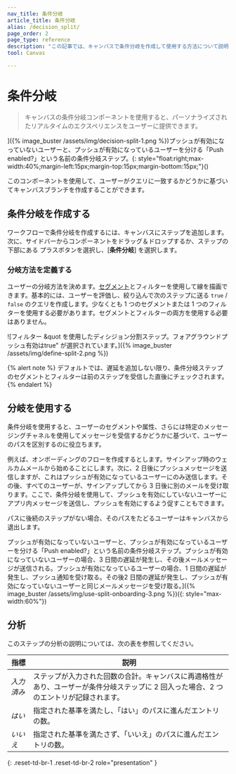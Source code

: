 ```yaml
---
nav_title: 条件分岐
article_title: 条件分岐 
alias: /decision_split/
page_order: 2
page_type: reference
description: "この記事では、キャンバスで条件分岐を作成して使用する方法について説明します。"
tool: Canvas

---
```


# 条件分岐 

> キャンバスの条件分岐コンポーネントを使用すると、パーソナライズされたリアルタイムのエクスペリエンスをユーザーに提供できます。

]({% image_buster /assets/img/decision-split-1.png %})プッシュが有効になっていないユーザーと、プッシュが有効になっているユーザーを分ける「Push enabled?」という名前の条件分岐ステップ。{: style="float:right;max-width:40%;margin-left:15px;margin-top:15px;margin-bottom:15px;"}()

このコンポーネントを使用して、ユーザーがクエリに一致するかどうかに基づいてキャンバスブランチを作成することができます。

## 条件分岐を作成する 

ワークフローで条件分岐を作成するには、キャンバスにステップを追加します。次に、サイドバーからコンポーネントをドラッグ＆ドロップするか、ステップの下部にある<i class="fas fa-plus-circle"></i> プラスボタンを選択し、[**条件分岐**] を選択します。

### 分岐方法を定義する

ユーザーの分岐方法を決めます。[セグメント]({{site.baseurl}}/user_guide/engagement_tools/segments/)とフィルターを使用して線を描画できます。基本的には、ユーザーを評価し、絞り込んで次のステップに送る `true` / `false` のクエリを作成します。少なくとも 1 つのセグメントまたは 1 つのフィルターを使用する必要があります。セグメントとフィルターの両方を使用する必要はありません。

\![フィルター &quot を使用したディシジョン分割ステップ。フォアグラウンドプッシュ有効はtrue" が選択されています。]({% image_buster /assets/img/define-split-2.png %})

{% alert note %}
デフォルトでは、遅延を追加しない限り、条件分岐ステップのセグメントとフィルターは前のステップを受信した直後にチェックされます。
{% endalert %} 

## 分岐を使用する

条件分岐を使用すると、ユーザーのセグメントや属性、さらには特定のメッセージングチャネルを使用してメッセージを受信するかどうかに基づいて、ユーザーのパスを区別するのに役立ちます。

例えば、オンボーディングのフローを作成するとします。サインアップ時のウェルカムメールから始めることにします。次に、2 日後にプッシュメッセージを送信しますが、これはプッシュが有効になっているユーザーにのみ送信します。その後、すべてのユーザーが、サインアップしてから 3 日後に別のメールを受け取ります。ここで、条件分岐を使用して、プッシュを有効にしていないユーザーにアプリ内メッセージを送信し、プッシュを有効にするよう促すこともできます。

パスに後続のステップがない場合、そのパスをたどるユーザーはキャンバスから退出します。 

プッシュが有効になっていないユーザーと、プッシュが有効になっているユーザーを分ける「Push enabled?」という名前の条件分岐ステップ。プッシュが有効になっていないユーザーの場合、3 日間の遅延が発生し、その後メールメッセージが送信される。プッシュが有効になっているユーザーの場合、1 日間の遅延が発生し、プッシュ通知を受け取る。その後2 日間の遅延が発生し、プッシュが有効になっていないユーザーと同じメールメッセージを受け取る。]({% image_buster /assets/img/use-split-onboarding-3.png %})({: style="max-width:60%"})

## 分析

このステップの分析の説明については、次の表を参照してください。

| 指標 | 説明 |
|---|---|
| _入力済み_ | ステップが入力された回数の合計。キャンバスに再適格性があり、ユーザーが条件分岐ステップに 2 回入った場合、2 つのエントリが記録されます。 |
| _はい_ | 指定された基準を満たし、「はい」のパスに進んだエントリの数。 |
| _いいえ_ | 指定された基準を満たさず、「いいえ」のパスに進んだエントリの数。 |
{: .reset-td-br-1 .reset-td-br-2 role="presentation" }

